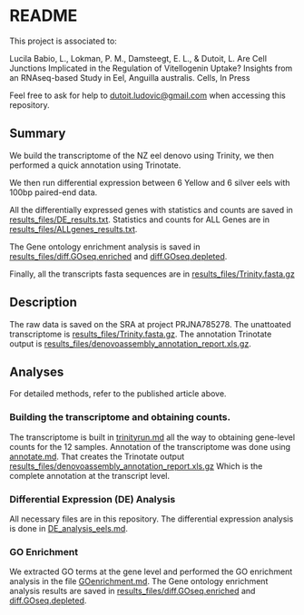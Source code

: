# README

This project is associated to:

Lucila Babio, L., Lokman, P. M., Damsteegt, E. L., & Dutoit, L. Are Cell Junctions Implicated in the Regulation of Vitellogenin
Uptake? Insights from an RNAseq-based Study in Eel, Anguilla australis. Cells, In Press

Feel free to ask for help to dutoit.ludovic@gmail.com when accessing this repository. 

## Summary

We build the transcriptome of the NZ eel denovo using Trinity, we then performed a quick annotation using Trinotate. 

We then run differential expression between 6 Yellow and 6 silver eels with 100bp paired-end data. 

All the differentially expressed genes with statistics and counts are saved in [results_files/DE_results.txt](results_files/DE_results.txt). Statistics and counts for ALL Genes are in [results_files/ALLgenes_results.txt](results_files/ALLgenes_results.txt).

The Gene ontology enrichment analysis is saved in [results_files/diff.GOseq.enriched](results_files/diff.GOseq.enriched) and [diff.GOseq.depleted](results_files/diff.GOseq.depleted). 

Finally, all the transcripts fasta sequences are in [results_files/Trinity.fasta.gz](results_files/Trinity.fasta.gz)

## Description

The raw data is saved on the SRA at project PRJNA785278. The unattoated transcriptome is [results_files/Trinity.fasta.gz](results_files/Trinity.fasta.gz). The annotation Trinotate output is [results_files/denovoassembly_annotation_report.xls.gz](results_files/denovoassembly_annotation_report.xls.gz). 


## Analyses

For detailed methods, refer to the published article above.

### Building the transcriptome and obtaining counts.

The transcriptome is built in [trinityrun.md](trinityrun.md) all the way to obtaining gene-level counts for the 12 samples. Annotation of the transcriptome was done using [annotate.md](annotate.md). That creates the Trinotate output [results_files/denovoassembly_annotation_report.xls.gz](results_files/denovoassembly_annotation_report.xls.gz) Which is the complete annotation at the transcript level. 


### Differential Expression (DE) Analysis

All necessary files are in this repository. The differential expression analysis is done in [DE_analysis_eels.md](DE_analysis_eels.md). 

### GO Enrichment

We  extracted GO terms at the gene level  and performed the GO enrichment analysis in the file [GOenrichment.md](GOenrichment.md). The Gene ontology enrichment analysis results are saved in [results_files/diff.GOseq.enriched](results_files/diff.GOseq.enriched) and [diff.GOseq.depleted](results_files/diff.GOseq.depleted). 



